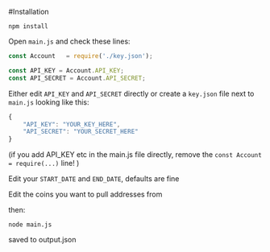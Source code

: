 

#Installation

```
npm install
```

Open `main.js` and check these lines:

```js
const Account   = require('./key.json');

const API_KEY = Account.API_KEY;
const API_SECRET = Account.API_SECRET;
```

Either edit `API_KEY` and `API_SECRET` directly or create a `key.json` file next to `main.js` looking like this:

```js
{ 
    "API_KEY": "YOUR_KEY_HERE",
    "API_SECRET": "YOUR_SECRET_HERE"
}
```

(if you add API_KEY etc in the main.js file directly, remove the `const Account = require(...)` line! )

Edit your `START_DATE` and `END_DATE`, defaults are fine

Edit the coins you want to pull addresses from 

then:

```
node main.js
```

saved to output.json
